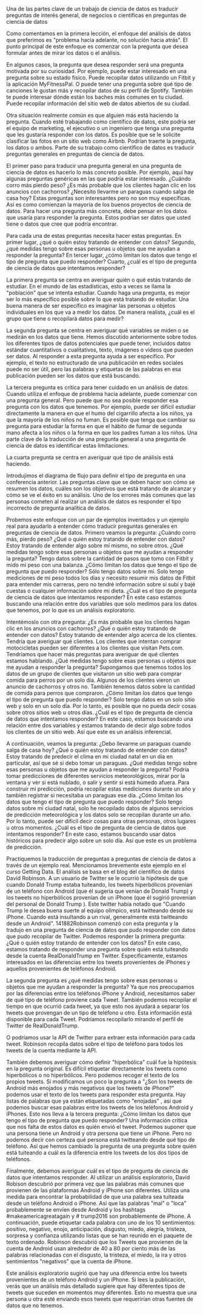 Una de las partes clave de un trabajo de ciencia de datos es traducir preguntas de interés general, de negocios o científicas en preguntas de ciencia de datos

Como comentamos en la primera lección, el enfoque del análisis de datos que preferimos es "problema hacia adelante, no solución hacia atrás". El punto principal de este enfoque es comenzar con la pregunta que desea formular antes de mirar los datos o el análisis.

En algunos casos, la pregunta que desea responder será una pregunta motivada por su curiosidad. Por ejemplo, puede estar interesado en una pregunta sobre su estado físico. Puede recopilar datos utilizando un Fitbit y la aplicación MyFitnessPal. O puede tener una pregunta sobre qué tipo de canciones le gustan más y recopilar datos de su perfil de Spotify. También te puede interesar dónde están los baches más comunes en tu ciudad. Puede recopilar información del sitio web de datos abiertos de su ciudad.

Otra situación realmente común es que alguien más está haciendo la pregunta. Cuando esté trabajando como científico de datos, este podría ser el equipo de marketing, el ejecutivo o un ingeniero que tenga una pregunta que les gustaría responder con los datos. Es posible que se le solicite clasificar las fotos en un sitio web como Airbnb. Podrían traerte la pregunta, los datos o ambos. Parte de su trabajo como científico de datos es traducir preguntas generales en preguntas de ciencia de datos.

El primer paso para traducir una pregunta general en una pregunta de ciencia de datos es hacerlo lo más concreto posible. Por ejemplo, aquí hay algunas preguntas genéricas en las que podría estar interesado. ¿Cuándo corro más pierdo peso? ¿Es más probable que los clientes hagan clic en los anuncios con cachorros? ¿Necesito llevarme un paraguas cuando salga de casa hoy? Estas preguntas son interesantes pero no son muy específicas. Así es como comienzan la mayoría de los buenos proyectos de ciencia de datos. Para hacer una pregunta más concreta, debe pensar en los datos que usaría para responder la pregunta. Estos podrían ser datos que usted tiene o datos que cree que podría encontrar.

Para cada una de estas preguntas necesita hacer estas preguntas. En primer lugar, ¿qué o quién estoy tratando de entender con datos? Segundo, ¿qué medidas tengo sobre esas personas u objetos que me ayudan a responder la pregunta? En tercer lugar, ¿cómo limitan los datos que tengo el tipo de pregunta que puedo responder? Cuarto, ¿cuál es el tipo de pregunta de ciencia de datos que intentamos responder?

La primera pregunta se centra en averiguar quién o qué estás tratando de estudiar. En el mundo de las estadísticas, esto a veces se llama la "población"  que se intenta estudiar. Cuando haga una pregunta, es mejor ser lo más específico posible sobre lo que está tratando de estudiar. Una buena manera de ser específico es imaginar las personas u objetos individuales en los que va a medir los datos. De manera realista, ¿cuál es el grupo que tiene o recopilará datos para medir?

La segunda pregunta se centra en averiguar qué variables se miden o se medirán en los datos que tiene. Hemos discutido anteriormente sobre todos los diferentes tipos de datos potenciales que puede tener, incluidos datos estándar cuantitativos o cualitativos, texto, imágenes o videos que pueden ser datos. Al responder a esta pregunta ayuda a ser específico. Por ejemplo, el texto no estructurado de una publicación en redes sociales puede no ser útil, pero las palabras y etiquetas de las palabras en esa publicación pueden ser los datos que está buscando.

La tercera pregunta es crítica para tener cuidado en un análisis de datos. Cuando utiliza el enfoque de problema hacia adelante, puede comenzar con una pregunta general. Pero puede que no sea posible responder esa pregunta con los datos que tenemos. Por ejemplo, puede ser difícil estudiar directamente la manera en que el humo del cigarrillo afecta a los niños, ya que la mayoría de los niños no fuman. Es posible que tenga que cambiar su pregunta para estudiar la forma en que el hábito de fumar de segunda mano afecta a los niños o la forma en que los padres fuman a los niños. Una parte clave de la traducción de una pregunta general a una pregunta de ciencia de datos es identificar estas limitaciones.

La cuarta pregunta se centra en averiguar qué tipo de análisis está haciendo.

Introdujimos el diagrama de flujo para definir el tipo de pregunta en una conferencia anterior. Las preguntas clave que se deben hacer son cómo se resumen los datos, cuáles son los objetivos que está tratando de alcanzar y cómo se ve el éxito en su análisis. Uno de los errores más comunes que las personas cometen al realizar un análisis de datos es responder el tipo incorrecto de pregunta analítica de datos.

Probemos este enfoque con un par de ejemplos inventados y un ejemplo real para ayudarlo a entender cómo traducir preguntas generales en preguntas de ciencia de datos. Primero veamos la pregunta: ¿Cuándo corro más, pierdo peso? ¿Qué o quién estoy tratando de entender con datos? Estoy tratando de entender algo sobre mí mismo, no sobre otros. ¿Qué medidas tengo sobre esas personas u objetos que me ayudan a responder la pregunta? Tengo datos sobre la cantidad de pasos que tomo con Fitbit y mido mi peso con una balanza. ¿Cómo limitan los datos que tengo el tipo de pregunta que puedo responder? Sólo tengo datos sobre mí. Solo tengo mediciones de mi peso todos los días y necesito resumir mis datos de Fitbit para entender mis carreras, pero no tendré información sobre si subí y bajé cuestas o cualquier información sobre mi dieta. ¿Cuál es el tipo de pregunta de ciencia de datos que intentamos responder? En este caso estamos buscando una relación entre dos variables que solo medimos para los datos que tenemos, por lo que es un análisis exploratorio.

Intentémoslo con otra pregunta: ¿Es más probable que los clientes hagan clic en los anuncios con cachorros? ¿Qué o quién estoy tratando de entender con datos? Estoy tratando de entender algo acerca de los clientes. Tendría que averiguar qué clientes. Los clientes que intentan comprar motocicletas pueden ser diferentes a los clientes que visitan Pets.com. Tendríamos que hacer más preguntas para averiguar de qué clientes estamos hablando. ¿Qué medidas tengo sobre esas personas u objetos que me ayudan a responder la pregunta? Supongamos que tenemos todos los datos de un grupo de clientes que visitaron un sitio web para comprar comida para perros por un solo día. Algunos de los clientes vieron un anuncio de cachorros y otros no. También tenemos datos sobre la cantidad de comida para perros que compraron. ¿Cómo limitan los datos que tengo el tipo de pregunta que puedo responder? Solo tengo datos en un solo sitio web y solo en un solo día. Por lo tanto, es posible que no pueda decir cosas sobre otros sitios web u otros días. ¿Cuál es el tipo de pregunta de ciencia de datos que intentamos responder? En este caso, estamos buscando una relación entre dos variables y estamos tratando de decir algo sobre todos los clientes de un sitio web. Así que este es un análisis inferencial.

A continuación, veamos la pregunta: ¿Debo llevarme un paraguas cuando salga de casa hoy? ¿Qué o quién estoy tratando de entender con datos? Estoy tratando de predecir el clima en mi ciudad natal en un día en particular, así que sé si debo tomar un paraguas. ¿Qué medidas tengo sobre esas personas u objetos que me ayudan a responder la pregunta? Podría tomar predicciones de diferentes servicios meteorológicos, mirar por la ventana y ver si está nublado, o salir y sentir si está húmedo afuera. Para construir mi predicción, podría recopilar estas mediciones durante un año y también registrar si necesitaba un paraguas ese día. ¿Cómo limitan los datos que tengo el tipo de pregunta que puedo responder? Solo tengo datos sobre mi ciudad natal, solo he recopilado datos de algunos servicios de predicción meteorológica y los datos solo se recopilan durante un año. Por lo tanto, puede ser difícil decir cosas para otras personas, otros lugares u otros momentos. ¿Cuál es el tipo de pregunta de ciencia de datos que intentamos responder? En este caso, estamos buscando usar datos históricos para predecir algo sobre un solo día. Así que este es un problema de predicción.

Practiquemos la traducción de preguntas a preguntas de ciencia de datos a través de un ejemplo real. Mencionamos brevemente este ejemplo en el curso Getting Data. El análisis se basa en el blog del científico de datos David Robinson. A un usuario de Twitter se le ocurrió la hipótesis de que cuando Donald Trump estaba tuiteando, los tweets hiperbólicos provenían de un teléfono con Android (que él sugería que venían de Donald Trump) y los tweets no hiperbólicos provenían de un iPhone (que él sugirió provenían del personal de Donald Trump ). Este twitter había notado que "Cuando Trump le desea buena suerte al equipo olímpico, está twitteando desde su iPhone. Cuando está insultando a un rival, generalmente está twitteando desde un Android". 141882Robinson comenzó con esta pregunta y la tradujo en una pregunta de ciencia de datos que pudo responder con datos que pudo recopilar de Twitter. Podemos responder la primera pregunta: ¿Qué o quién estoy tratando de entender con los datos? En este caso, estamos tratando de responder una pregunta sobre quién está tuiteando desde la cuenta RealDonaldTrump en Twitter. Específicamente, estamos interesados ​​en las diferencias entre los tweets provenientes de iPhones y aquellos provenientes de teléfonos Android.

La segunda pregunta es ¿qué medidas tengo sobre esas personas u objetos que me ayudan a responder la pregunta? Ya que nos preocupamos por las diferencias entre los teléfonos iPhone y Android, necesitamos saber de qué tipo de teléfono proviene cada Tweet. También podemos recopilar el tiempo en que ocurrió cada tweet, ya que esto nos ayudará a separar los tweets que provengan de un tipo de teléfono u otro. Esta información está disponible para cada Tweet. Podríamos recopilarlo mirando el perfil de Twitter de RealDonaldTrump.

O podríamos usar la API de Twitter para extraer esta información para cada tweet. Robinson recopila datos sobre el tipo de teléfono para todos los tweets de la cuenta mediante la API.

También debemos averiguar cómo definir "hiperbólica"  cuál fue la hipótesis en la pregunta original. Es difícil etiquetar directamente los tweets como hiperbólicos o no hiperbólicos. Pero podemos recoger el texto de los propios tweets. Si modificamos un poco la pregunta a "¿Son los tweets de Android más enojados y más negativos que los tweets de iPhone?"  podemos usar el texto de los tweets para responder esta pregunta. Hay listas de palabras que ya están etiquetadas como "enojadas" , así que podemos buscar esas palabras entre los tweets de los teléfonos Android y iPhones. Esto nos lleva a la tercera pregunta: ¿Cómo limitan los datos que tengo el tipo de pregunta que puedo responder? Una información crítica que nos falta de estos datos es quién envió el tweet. Podemos suponer que una persona tiene un Android y otra persona que tiene un iPhone. Pero no podemos decir con certeza qué persona está twitteando desde qué tipo de teléfono. Así que hemos cambiado la pregunta de una pregunta sobre quién está tuiteando a cuál es la diferencia entre los tweets de los dos tipos de teléfonos.

Finalmente, debemos averiguar cuál es el tipo de pregunta de ciencia de datos que intentamos responder. Al utilizar un análisis exploratorio, David Robison descubrió por primera vez que las palabras más comunes que provienen de las plataformas Android y iPhone son diferentes. Utiliza una medida para encontrar la probabilidad de que una palabra sea tuiteada desde un teléfono Android o iPhone. Así que las palabras "mal"  o "loca"  probablemente se envíen desde Android y los hashtags #makeamericagreatagain y # trump2016 son probablemente de iPhone. A continuación, puede etiquetar cada palabra con uno de los 10 sentimientos: positivo, negativo, enojo, anticipación, disgusto, miedo, alegría, tristeza, sorpresa y confianza utilizando listas que se han reunido en el paquete de texto ordenado. Robinson descubrió que los Tweets que provienen de la cuenta de Android usan alrededor de 40 a 80 por ciento más de las palabras relacionadas con el disgusto, la tristeza, el miedo, la ira y otros sentimientos "negativos" que la cuenta de iPhone.

Este análisis exploratorio sugirió que hay una diferencia entre los tweets provenientes de un teléfono Android y un iPhone. Si lees la publicación, verás que un análisis más detallado sugiere que hay diferentes tipos de tweets que suceden en momentos muy diferentes. Esto no muestra que una persona u otra esté enviando esos tweets que requerirían otras fuentes de datos que no tenemos.
